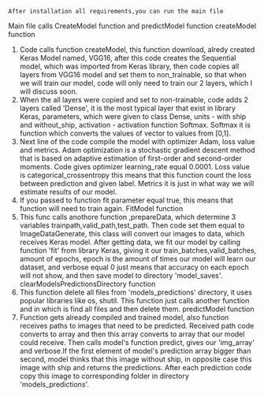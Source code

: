     After installation all requirements,you can run the main file
Main file calls CreateModel function and predictModel function
            createModel function
1. Code calls function createModel, this function download, alredy created Keras Model named, VGG16, after this code creates the Sequential model, which was imported from Keras library, then code copies all layers from VGG16 model and set them to non_trainable, so that when we will train our model, code will only need to train our 2 layers, which I will discuss soon.
2. When the all layers were copied and set to non-trainable, code adds 2 layers called 'Dense', it is the most typical layer that exist in library Keras, parameters, which were given to class Dense, units - with ship and without_ship, activation - activation function Softmax. Softmax it is function which converts the values of vector to values from [0,1].
3. Next line of the code compile the model with optimizer Adam, loss value and metrics. Adam optimization is a stochastic gradient descent method that is based on adaptive estimation of first-order and second-order moments. Code gives optimizer learning_rate equal 0.0001. Loss value is categorical_crossentropy this means that this function count the loss between prediction and given label. Metrics it is just in what way we will estimate results of our model.
4. If you passed to function fit parameter equal true, this means that function will need to train again.
            FitModel function
1. This func calls anothore function ,prepareData, which determine 3 variables trainpath,valid_path,test_path. Then code set them equal to ImageDataGenerate, this class will convert our images to data, which receives Keras model. After getting data, we fit our model by calling function 'fit' from library Keras, giving it our train_batches,valid_batches, amount of epochs, epoch is the amount of times our model will learn our dataset, and verbose equal 0 just means that accuracy on each epoch will not show, and then save model to directory 'model_saves'.
            clearModelsPredictionsDirectory function
1. This function delete all files from 'models_predictions' directory, it uses popular libraries like os, shutil. This function just calls another function and in which is find all files and then delete them.
            predictModel function
1. Function gets already compiled and trained model, also function receives paths to images that need to be predicted. Received path code converts to array and then this array converts to array that our model could receive. Then calls model's function predict, gives our 'img_array' and verbose.If the first element of model's prediction array bigger than second, model thinks that this image without ship, in opposite case this image with ship and returns the predictions. After each prediction code copy this image to corresponding folder in directory 'models_predictions'.
